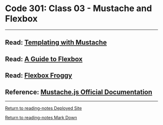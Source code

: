 # Code 301: Class 03 - Mustache and Flexbox

***

## Read: [Templating with Mustache](https://medium.com/@1sherlynn/javascript-templating-language-and-engine-mustache-js-with-node-and-express-f4c2530e73b2)




## Read: [A Guide to Flexbox](https://css-tricks.com/snippets/css/a-guide-to-flexbox/)




## Read: [Flexbox Froggy](https://flexboxfroggy.com/)




## Reference: [Mustache.js Official Documentation](https://github.com/janl/mustache.js)



***

[Return to reading-notes Deployed Site](https://simon-panek.github.io/reading-notes/)

[Return to reading-notes Mark Down](https://github.com/simon-panek/reading-notes)
